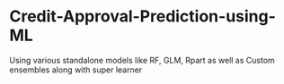 # Credit-Approval-Prediction-using-ML
Using various standalone models like RF, GLM, Rpart as well as Custom ensembles along with super learner

